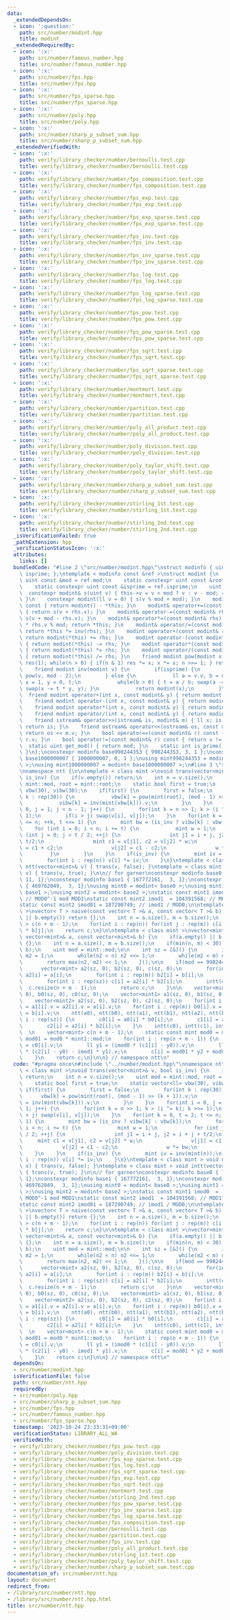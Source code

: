 ```yaml
---
data:
  _extendedDependsOn:
  - icon: ':question:'
    path: src/number/modint.hpp
    title: modint
  _extendedRequiredBy:
  - icon: ':x:'
    path: src/number/famous_number.hpp
    title: src/number/famous_number.hpp
  - icon: ':x:'
    path: src/number/fps.hpp
    title: src/number/fps.hpp
  - icon: ':x:'
    path: src/number/fps_sparse.hpp
    title: src/number/fps_sparse.hpp
  - icon: ':x:'
    path: src/number/poly.hpp
    title: src/number/poly.hpp
  - icon: ':x:'
    path: src/number/sharp_p_subset_sum.hpp
    title: src/number/sharp_p_subset_sum.hpp
  _extendedVerifiedWith:
  - icon: ':x:'
    path: verify/library_checker/number/bernoulli.test.cpp
    title: verify/library_checker/number/bernoulli.test.cpp
  - icon: ':x:'
    path: verify/library_checker/number/fps_composition.test.cpp
    title: verify/library_checker/number/fps_composition.test.cpp
  - icon: ':x:'
    path: verify/library_checker/number/fps_exp.test.cpp
    title: verify/library_checker/number/fps_exp.test.cpp
  - icon: ':x:'
    path: verify/library_checker/number/fps_exp_sparse.test.cpp
    title: verify/library_checker/number/fps_exp_sparse.test.cpp
  - icon: ':x:'
    path: verify/library_checker/number/fps_inv.test.cpp
    title: verify/library_checker/number/fps_inv.test.cpp
  - icon: ':x:'
    path: verify/library_checker/number/fps_inv_sparse.test.cpp
    title: verify/library_checker/number/fps_inv_sparse.test.cpp
  - icon: ':x:'
    path: verify/library_checker/number/fps_log.test.cpp
    title: verify/library_checker/number/fps_log.test.cpp
  - icon: ':x:'
    path: verify/library_checker/number/fps_log_sparse.test.cpp
    title: verify/library_checker/number/fps_log_sparse.test.cpp
  - icon: ':x:'
    path: verify/library_checker/number/fps_pow.test.cpp
    title: verify/library_checker/number/fps_pow.test.cpp
  - icon: ':x:'
    path: verify/library_checker/number/fps_pow_sparse.test.cpp
    title: verify/library_checker/number/fps_pow_sparse.test.cpp
  - icon: ':x:'
    path: verify/library_checker/number/fps_sqrt.test.cpp
    title: verify/library_checker/number/fps_sqrt.test.cpp
  - icon: ':x:'
    path: verify/library_checker/number/fps_sqrt_sparse.test.cpp
    title: verify/library_checker/number/fps_sqrt_sparse.test.cpp
  - icon: ':x:'
    path: verify/library_checker/number/montmort.test.cpp
    title: verify/library_checker/number/montmort.test.cpp
  - icon: ':x:'
    path: verify/library_checker/number/partition.test.cpp
    title: verify/library_checker/number/partition.test.cpp
  - icon: ':x:'
    path: verify/library_checker/number/poly_all_product.test.cpp
    title: verify/library_checker/number/poly_all_product.test.cpp
  - icon: ':x:'
    path: verify/library_checker/number/poly_division.test.cpp
    title: verify/library_checker/number/poly_division.test.cpp
  - icon: ':x:'
    path: verify/library_checker/number/poly_taylor_shift.test.cpp
    title: verify/library_checker/number/poly_taylor_shift.test.cpp
  - icon: ':x:'
    path: verify/library_checker/number/sharp_p_subset_sum.test.cpp
    title: verify/library_checker/number/sharp_p_subset_sum.test.cpp
  - icon: ':x:'
    path: verify/library_checker/number/stirling_1st.test.cpp
    title: verify/library_checker/number/stirling_1st.test.cpp
  - icon: ':x:'
    path: verify/library_checker/number/stirling_2nd.test.cpp
    title: verify/library_checker/number/stirling_2nd.test.cpp
  _isVerificationFailed: true
  _pathExtension: hpp
  _verificationStatusIcon: ':x:'
  attributes:
    links: []
  bundledCode: "#line 2 \"src/number/modint.hpp\"\nstruct modinfo { uint mod, root,\
    \ isprime; };\ntemplate < modinfo const &ref >\nstruct modint {\n    static constexpr\
    \ uint const &mod = ref.mod;\n    static constexpr uint const &root = ref.root;\n\
    \    static constexpr uint const &isprime = ref.isprime;\n    uint v = 0;\n  \
    \  constexpr modint& s(uint v) { this->v = v < mod ? v : v - mod; return *this;\
    \ }\n    constexpr modint(ll v = 0) { s(v % mod + mod); }\n    modint operator-()\
    \ const { return modint() - *this; }\n    modint& operator+=(const modint& rhs)\
    \ { return s(v + rhs.v); }\n    modint& operator-=(const modint& rhs) { return\
    \ s(v + mod - rhs.v); }\n    modint& operator*=(const modint& rhs) { v = ull(v)\
    \ * rhs.v % mod; return *this; }\n    modint& operator/=(const modint& rhs) {\
    \ return *this *= inv(rhs); }\n    modint operator+(const modint& rhs) const {\
    \ return modint(*this) += rhs; }\n    modint operator-(const modint& rhs) const\
    \ { return modint(*this) -= rhs; }\n    modint operator*(const modint& rhs) const\
    \ { return modint(*this) *= rhs; }\n    modint operator/(const modint& rhs) const\
    \ { return modint(*this) /= rhs; }\n    friend modint pow(modint x, ll n) { modint\
    \ res(1); while(n > 0) { if(n & 1) res *= x; x *= x; n >>= 1; } return res; }\n\
    \    friend modint inv(modint v) {\n        if(isprime) {\n            return\
    \ pow(v, mod - 2);\n        } else {\n            ll a = v.v, b = modint::mod,\
    \ x = 1, y = 0, t;\n            while(b > 0) { t = a / b; swap(a -= t * b, b);\
    \ swap(x -= t * y, y); }\n            return modint(x);\n        }\n    }\n  \
    \  friend modint operator+(int x, const modint& y) { return modint(x) + y; }\n\
    \    friend modint operator-(int x, const modint& y) { return modint(x) - y; }\n\
    \    friend modint operator*(int x, const modint& y) { return modint(x) * y; }\n\
    \    friend modint operator/(int x, const modint& y) { return modint(x) / y; }\n\
    \    friend istream& operator>>(istream& is, modint& m) { ll x; is >> x; m = modint(x);\
    \ return is; }\n    friend ostream& operator<<(ostream& os, const modint& m) {\
    \ return os << m.v; }\n    bool operator==(const modint& r) const { return v ==\
    \ r.v; }\n    bool operator!=(const modint& r) const { return v != r.v; }\n  \
    \  static uint get_mod() { return mod; }\n    static int is_prime() { return isprime;\
    \ }\n};\nconstexpr modinfo base998244353 { 998244353, 3, 1 };\nconstexpr modinfo\
    \ base1000000007 { 1000000007, 0, 1 };\nusing mint998244353 = modint< base998244353\
    \ >;\nusing mint1000000007 = modint< base1000000007 >;\n#line 3 \"src/number/ntt.hpp\"\
    \nnamespace ntt {\n\ntemplate < class mint >\nvoid trans(vector<mint>& v, bool\
    \ is_inv) {\n    if(v.empty()) return;\n    int n = v.size();\n    uint mod =\
    \ mint::mod, root = mint::root;\n    static bool first = true;\n    static vector<ll>\
    \ vbw(30), vibw(30);\n    if(first) {\n        first = false;\n        for(int\
    \ k : rep(30)) {\n            vbw[k] = pow(mint(root), (mod - 1) >> (k + 1)).v;\n\
    \            vibw[k] = inv(mint(vbw[k])).v;\n        }\n    }\n    for(int i =\
    \ 0, j = 1; j < n - 1; j++) {\n        for(int k = n >> 1; k > (i ^= k); k >>=\
    \ 1);\n        if(i > j) swap(v[i], v[j]);\n    }\n    for(int k = 0, t = 2; t\
    \ <= n; ++k, t <<= 1) {\n        mint bw = (is_inv ? vibw[k] : vbw[k]);\n    \
    \    for (int i = 0; i < n; i += t) {\n            mint w = 1;\n            for\
    \ (int j = 0; j < t / 2; ++j) {\n                int j1 = i + j, j2 = i + j +\
    \ t/2;\n                mint c1 = v[j1], c2 = v[j2] * w;\n                v[j1]\
    \ = c1 + c2;\n                v[j2] = c1 - c2;\n                w *= bw;\n   \
    \         }\n        }\n    }\n    if(is_inv) {\n        mint iv = inv(mint(n));\n\
    \        for(int i : rep(n)) v[i] *= iv;\n    }\n}\ntemplate < class mint > void\
    \ ntt(vector<mint>& v) { trans(v, false); }\ntemplate < class mint > void intt(vector<mint>&\
    \ v) { trans(v, true); }\n\n// for garner\nconstexpr modinfo base0 { 754974721,\
    \ 11, 1};\nconstexpr modinfo base1 { 167772161,  3, 1};\nconstexpr modinfo base2\
    \ { 469762049,  3, 1};\nusing mint0 = modint< base0 >;\nusing mint1 = modint<\
    \ base1 >;\nusing mint2 = modint< base2 >;\nstatic const mint1 imod0  =  95869806;\
    \ // MOD0^-1 mod MOD1\nstatic const mint2 imod1  = 104391568; // MOD1^^1 mod MOD2\n\
    static const mint2 imod01 = 187290749; // imod1 / MOD0;\n\ntemplate < class T\
    \ >\nvector< T > naive(const vector< T >& a, const vector< T >& b) {\n    if(a.empty()\
    \ || b.empty()) return {};\n    int n = a.size(), m = b.size();\n    vector< T\
    \ > c(n + m - 1);\n    for(int i : rep(n)) for(int j : rep(m)) c[i + j] += a[i]\
    \ * b[j];\n    return c;\n}\n\ntemplate < class mint >\nvector<mint> mul(const\
    \ vector<mint>& a, const vector<mint>& b) {\n    if(a.empty() || b.empty()) return\
    \ {};\n    int n = a.size(), m = b.size();\n    if(min(n, m) < 30) return naive(a,\
    \ b);\n    uint mod = mint::mod;\n\n    int sz = [&]() {\n        int n2 = 1,\
    \ m2 = 1;\n        while(n2 < n) n2 <<= 1;\n        while(m2 < m) m2 <<= 1;\n\
    \        return max(n2, m2) << 1;\n    }();\n\n    if(mod == 998244353) {\n  \
    \      vector<mint> a2(sz, 0), b2(sz, 0), c(sz, 0);\n        for(int i : rep(n))\
    \ a2[i] = a[i];\n        for(int i : rep(m)) b2[i] = b[i];\n        ntt(a2), ntt(b2);\n\
    \        for(int i : rep(sz)) c[i] = a2[i] * b2[i];\n        intt(c);\n      \
    \  c.resize(n + m - 1);\n        return c;\n    }\n\n    vector<mint0> a0(sz,\
    \ 0), b0(sz, 0), c0(sz, 0);\n    vector<mint1> a1(sz, 0), b1(sz, 0), c1(sz, 0);\n\
    \    vector<mint2> a2(sz, 0), b2(sz, 0), c2(sz, 0);\n    for(int i : rep(n)) a0[i].v\
    \ = a1[i].v = a2[i].v = a[i].v;\n    for(int i : rep(m)) b0[i].v = b1[i].v = b2[i].v\
    \ = b[i].v;\n    ntt(a0), ntt(b0), ntt(a1), ntt(b1), ntt(a2), ntt(b2);\n    for(int\
    \ i : rep(sz)) {\n        c0[i] = a0[i] * b0[i];\n        c1[i] = a1[i] * b1[i];\n\
    \        c2[i] = a2[i] * b2[i];\n    }\n    intt(c0), intt(c1), intt(c2);\n  \
    \  \n    vector<mint> c(n + m - 1);\n    static const mint mod0 = mint0::mod,\
    \ mod01 = mod0 * mint1::mod;\n    for(int i : rep(n + m - 1)) {\n        ll y0\
    \ = c0[i].v;\n        ll y1 = (imod0 * (c1[i] - y0)).v;\n        ll y2 = (imod01\
    \ * (c2[i] - y0) - imod1 * y1).v;\n        c[i] = mod01 * y2 + mod0 * y1 + y0;\n\
    \    }\n    return c;\n}\n\n} // namespace ntt\n"
  code: "#pragma once\n#include \"../number/modint.hpp\"\nnamespace ntt {\n\ntemplate\
    \ < class mint >\nvoid trans(vector<mint>& v, bool is_inv) {\n    if(v.empty())\
    \ return;\n    int n = v.size();\n    uint mod = mint::mod, root = mint::root;\n\
    \    static bool first = true;\n    static vector<ll> vbw(30), vibw(30);\n   \
    \ if(first) {\n        first = false;\n        for(int k : rep(30)) {\n      \
    \      vbw[k] = pow(mint(root), (mod - 1) >> (k + 1)).v;\n            vibw[k]\
    \ = inv(mint(vbw[k])).v;\n        }\n    }\n    for(int i = 0, j = 1; j < n -\
    \ 1; j++) {\n        for(int k = n >> 1; k > (i ^= k); k >>= 1);\n        if(i\
    \ > j) swap(v[i], v[j]);\n    }\n    for(int k = 0, t = 2; t <= n; ++k, t <<=\
    \ 1) {\n        mint bw = (is_inv ? vibw[k] : vbw[k]);\n        for (int i = 0;\
    \ i < n; i += t) {\n            mint w = 1;\n            for (int j = 0; j < t\
    \ / 2; ++j) {\n                int j1 = i + j, j2 = i + j + t/2;\n           \
    \     mint c1 = v[j1], c2 = v[j2] * w;\n                v[j1] = c1 + c2;\n   \
    \             v[j2] = c1 - c2;\n                w *= bw;\n            }\n    \
    \    }\n    }\n    if(is_inv) {\n        mint iv = inv(mint(n));\n        for(int\
    \ i : rep(n)) v[i] *= iv;\n    }\n}\ntemplate < class mint > void ntt(vector<mint>&\
    \ v) { trans(v, false); }\ntemplate < class mint > void intt(vector<mint>& v)\
    \ { trans(v, true); }\n\n// for garner\nconstexpr modinfo base0 { 754974721, 11,\
    \ 1};\nconstexpr modinfo base1 { 167772161,  3, 1};\nconstexpr modinfo base2 {\
    \ 469762049,  3, 1};\nusing mint0 = modint< base0 >;\nusing mint1 = modint< base1\
    \ >;\nusing mint2 = modint< base2 >;\nstatic const mint1 imod0  =  95869806; //\
    \ MOD0^-1 mod MOD1\nstatic const mint2 imod1  = 104391568; // MOD1^^1 mod MOD2\n\
    static const mint2 imod01 = 187290749; // imod1 / MOD0;\n\ntemplate < class T\
    \ >\nvector< T > naive(const vector< T >& a, const vector< T >& b) {\n    if(a.empty()\
    \ || b.empty()) return {};\n    int n = a.size(), m = b.size();\n    vector< T\
    \ > c(n + m - 1);\n    for(int i : rep(n)) for(int j : rep(m)) c[i + j] += a[i]\
    \ * b[j];\n    return c;\n}\n\ntemplate < class mint >\nvector<mint> mul(const\
    \ vector<mint>& a, const vector<mint>& b) {\n    if(a.empty() || b.empty()) return\
    \ {};\n    int n = a.size(), m = b.size();\n    if(min(n, m) < 30) return naive(a,\
    \ b);\n    uint mod = mint::mod;\n\n    int sz = [&]() {\n        int n2 = 1,\
    \ m2 = 1;\n        while(n2 < n) n2 <<= 1;\n        while(m2 < m) m2 <<= 1;\n\
    \        return max(n2, m2) << 1;\n    }();\n\n    if(mod == 998244353) {\n  \
    \      vector<mint> a2(sz, 0), b2(sz, 0), c(sz, 0);\n        for(int i : rep(n))\
    \ a2[i] = a[i];\n        for(int i : rep(m)) b2[i] = b[i];\n        ntt(a2), ntt(b2);\n\
    \        for(int i : rep(sz)) c[i] = a2[i] * b2[i];\n        intt(c);\n      \
    \  c.resize(n + m - 1);\n        return c;\n    }\n\n    vector<mint0> a0(sz,\
    \ 0), b0(sz, 0), c0(sz, 0);\n    vector<mint1> a1(sz, 0), b1(sz, 0), c1(sz, 0);\n\
    \    vector<mint2> a2(sz, 0), b2(sz, 0), c2(sz, 0);\n    for(int i : rep(n)) a0[i].v\
    \ = a1[i].v = a2[i].v = a[i].v;\n    for(int i : rep(m)) b0[i].v = b1[i].v = b2[i].v\
    \ = b[i].v;\n    ntt(a0), ntt(b0), ntt(a1), ntt(b1), ntt(a2), ntt(b2);\n    for(int\
    \ i : rep(sz)) {\n        c0[i] = a0[i] * b0[i];\n        c1[i] = a1[i] * b1[i];\n\
    \        c2[i] = a2[i] * b2[i];\n    }\n    intt(c0), intt(c1), intt(c2);\n  \
    \  \n    vector<mint> c(n + m - 1);\n    static const mint mod0 = mint0::mod,\
    \ mod01 = mod0 * mint1::mod;\n    for(int i : rep(n + m - 1)) {\n        ll y0\
    \ = c0[i].v;\n        ll y1 = (imod0 * (c1[i] - y0)).v;\n        ll y2 = (imod01\
    \ * (c2[i] - y0) - imod1 * y1).v;\n        c[i] = mod01 * y2 + mod0 * y1 + y0;\n\
    \    }\n    return c;\n}\n\n} // namespace ntt\n"
  dependsOn:
  - src/number/modint.hpp
  isVerificationFile: false
  path: src/number/ntt.hpp
  requiredBy:
  - src/number/poly.hpp
  - src/number/sharp_p_subset_sum.hpp
  - src/number/fps.hpp
  - src/number/famous_number.hpp
  - src/number/fps_sparse.hpp
  timestamp: '2023-10-24 23:33:31+09:00'
  verificationStatus: LIBRARY_ALL_WA
  verifiedWith:
  - verify/library_checker/number/fps_pow.test.cpp
  - verify/library_checker/number/poly_division.test.cpp
  - verify/library_checker/number/fps_exp_sparse.test.cpp
  - verify/library_checker/number/fps_log.test.cpp
  - verify/library_checker/number/fps_sqrt_sparse.test.cpp
  - verify/library_checker/number/fps_exp.test.cpp
  - verify/library_checker/number/fps_sqrt.test.cpp
  - verify/library_checker/number/montmort.test.cpp
  - verify/library_checker/number/stirling_2nd.test.cpp
  - verify/library_checker/number/fps_pow_sparse.test.cpp
  - verify/library_checker/number/fps_inv_sparse.test.cpp
  - verify/library_checker/number/fps_log_sparse.test.cpp
  - verify/library_checker/number/fps_composition.test.cpp
  - verify/library_checker/number/bernoulli.test.cpp
  - verify/library_checker/number/partition.test.cpp
  - verify/library_checker/number/fps_inv.test.cpp
  - verify/library_checker/number/poly_all_product.test.cpp
  - verify/library_checker/number/stirling_1st.test.cpp
  - verify/library_checker/number/poly_taylor_shift.test.cpp
  - verify/library_checker/number/sharp_p_subset_sum.test.cpp
documentation_of: src/number/ntt.hpp
layout: document
redirect_from:
- /library/src/number/ntt.hpp
- /library/src/number/ntt.hpp.html
title: src/number/ntt.hpp
---
```

